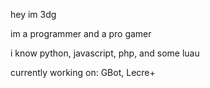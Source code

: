 hey im 3dg

im a programmer and a pro gamer


i know python, javascript, php, and some luau


currently working on:
GBot,
Lecre+
